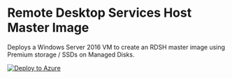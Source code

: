 # Remote Desktop Services Host Master Image

Deploys a Windows Server 2016 VM to create an RDSH master image using Premium storage / SSDs on Managed Disks.

[![Deploy to Azure](https://azuredeploy.net/deploybutton.png)](https://azuredeploy.net/)
